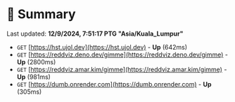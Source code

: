 # 📖 Summary
Last updated: **12/9/2024, 7:51:17 PTG "Asia/Kuala_Lumpur"**

- `GET` [https://hst.ujol.dev](https://hst.ujol.dev) - **Up** (642ms)
- `GET` [https://reddviz.deno.dev/gimme](https://reddviz.deno.dev/gimme) - **Up** (2800ms)
- `GET` [https://reddviz.amar.kim/gimme](https://reddviz.amar.kim/gimme) - **Up** (981ms)
- `GET` [https://dumb.onrender.com](https://dumb.onrender.com) - **Up** (305ms)
